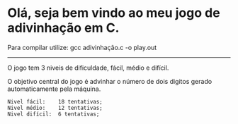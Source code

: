 # Olá, seja bem vindo ao meu jogo de adivinhação em C.

Para compilar utilize:
    gcc adivinhação.c -o play.out

------------------------------------------------------------

O jogo tem 3 niveis de dificuldade, fácil, médio e difícil.

O objetivo central do jogo é advinhar o número de dois digitos gerado automaticamente pela máquina.

    Nivel fácil:    18 tentativas;
    Nivel médio:    12 tentativas;
    Nivel difícil:  6 tentativas;



